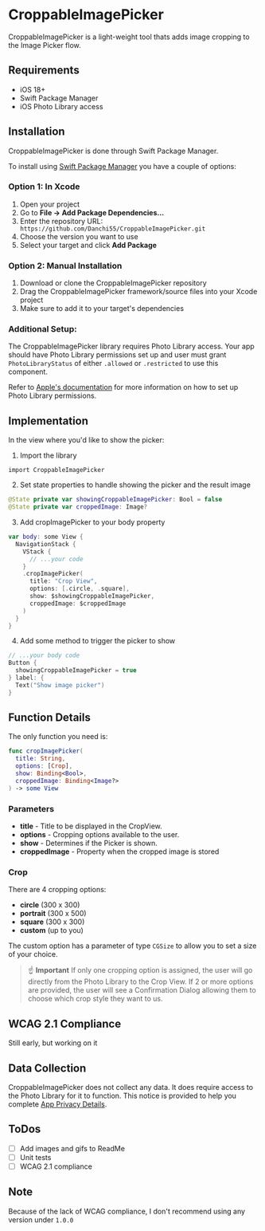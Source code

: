 #  CroppableImagePicker

CroppableImagePicker is a light-weight tool thats adds image cropping to the Image Picker flow.

## Requirements

- iOS 18+
- Swift Package Manager
- iOS Photo Library access

## Installation

CroppableImagePicker is done through Swift Package Manager.

To install using  [Swift Package Manager](https://github.com/apple/swift-package-manager)  you have a couple of options:

### Option 1: In Xcode

1. Open your project
2. Go to **File -> Add Package Dependencies...**
3. Enter the repository URL: ` https://github.com/Danchi55/CroppableImagePicker.git`
4. Choose the version you want to use
5. Select your target and click **Add Package**

### Option 2: Manual Installation

1. Download or clone the CroppableImagePicker repository
2. Drag the CroppableImagePicker framework/source files into your Xcode project
3. Make sure to add it to your target's dependencies

### Additional Setup:

The CroppableImagePicker library requires Photo Library access. Your app should have Photo Library permissions set up and user must grant `PhotoLibraryStatus` of either `.allowed` or `.restricted` to use this component.

Refer to [Apple's documentation](https://www.apple.com) for more information on how to set up Photo Library permissions.

## Implementation

In the view where you'd like to show the picker:

1. Import the library

`import CroppableImagePicker`

2. Set state properties to handle showing the picker and the result image

```swift
@State private var showingCroppableImagePicker: Bool = false
@State private var croppedImage: Image?
```

3. Add cropImagePicker to your body property

```swift
var body: some View {
  NavigationStack {
    VStack {
      // ...your code
    }
    .cropImagePicker(
      title: "Crop View",
      options: [.circle, .square],
      show: $showingCroppableImagePicker,
      croppedImage: $croppedImage
    )
  }
}
```

4. Add some method to trigger the picker to show

```swift
// ...your body code
Button {
  showingCroppableImagePicker = true
} label: {
  Text("Show image picker")
}
```



## Function Details

The only function you need is:

```swift 
func cropImagePicker(
  title: String,
  options: [Crop],
  show: Binding<Bool>,
  croppedImage: Binding<Image?>
) -> some View
```

### Parameters

- **title** - Title to be displayed in the CropView.
- **options** - Cropping options available to the user.
- **show** - Determines if the Picker is shown.
- **croppedImage** - Property when the cropped image is stored

### Crop

There are 4 cropping options:

- **circle** (300 x 300)
- **portrait** (300 x 500)
- **square** (300 x 300)
- **custom** (up to you)

The custom option has a parameter of type `CGSize` to allow you to set a size of your choice.

> ☝️ **Important**
> If only one cropping option is assigned, the user will go directly from the Photo Library to the Crop View. If 2 or more options are provided, the user will see a Confirmation Dialog allowing them to choose which crop style they want to us.

## WCAG 2.1 Compliance

Still early, but working on it

## Data Collection

CroppableImagePicker does not collect any data. It does require access to the Photo Library for it to function. This notice is provided to help you complete [App Privacy Details](https://developer.apple.com/app-store/app-privacy-details/).

## ToDos

- [ ] Add images and gifs to ReadMe
- [ ] Unit tests
- [ ] WCAG 2.1 compliance

## Note

Because of the lack of WCAG compliance, I don't recommend using any version under `1.0.0`

